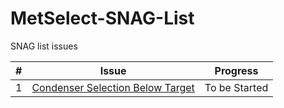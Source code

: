 # MetSelect-SNAG-List
SNAG list issues 

| # | Issue | Progress |
| --- |  ---  | ------ |
| 1 |[Condenser Selection Below Target](https://github.com/NicDup/MetSelect-SNAG-List/blob/master/SNAG_1.md)|  To be Started |
